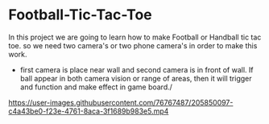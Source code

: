 # Football-Tic-Tac-Toe

In this project we are going to learn how to make Football or Handball tic tac toe.
so we need two camera's or two phone camera's in order to make this work.

-   first camera is place near wall and second camera is in front of wall. If ball appear in both camera vision or range of areas, then it will trigger and function and make effect in game board./



https://user-images.githubusercontent.com/76767487/205850097-c4a43be0-f23e-4761-8aca-3f1689b983e5.mp4

